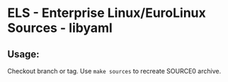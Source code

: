 # ELS - Enterprise Linux/EuroLinux Sources - libyaml
 
## Usage:
  Checkout branch or tag. Use `make sources` to recreate  SOURCE0 archive.
